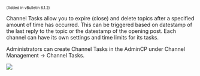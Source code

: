 <span style='font-size:10px;'>(Added in vBulletin 6.1.2)</span>

Channel Tasks allow you to expire (close) and delete topics after a specified amount of time has occurred. This can be triggered based on datestamp of the last reply to the topic or the datestamp of the opening post. Each channel can have its own settings and time limits for its tasks. 

Administrators can create Channel Tasks in the AdminCP under Channel Management → Channel Tasks.

![](channel_tasks_manager.png)

